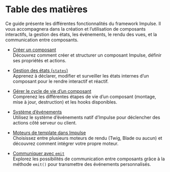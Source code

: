 # Table des matières

Ce guide présente les différentes fonctionnalités du framework Impulse. Il vous accompagnera dans la création et
l’utilisation de composants interactifs, la gestion des états, les événements, le rendu des vues, et la communication
entre composants.

- [Créer un composant](composants.md)  
  Découvrez comment créer et structurer un composant Impulse, définir ses propriétés et actions.


- [Gestion des états (`states`)](states.md)  
  Apprenez à déclarer, modifier et surveiller les états internes d’un composant pour le rendre interactif et réactif.


- [Gérer le cycle de vie d’un composant](lifecycle.md)  
  Comprenez les différentes étapes de vie d’un composant (montage, mise à jour, destruction) et les hooks disponibles.


- [Système d’événements](events.md)  
  Utilisez le système d’événements natif d’Impulse pour déclencher des actions côté serveur ou client.


- [Moteurs de template dans Impulse](template.md)  
  Choisissez entre plusieurs moteurs de rendu (Twig, Blade ou aucun) et découvrez comment intégrer votre propre moteur.


- [Communiquer avec `emit`](emit.md)  
  Explorez les possibilités de communication entre composants grâce à la méthode `emit()` pour transmettre des événements personnalisés.
